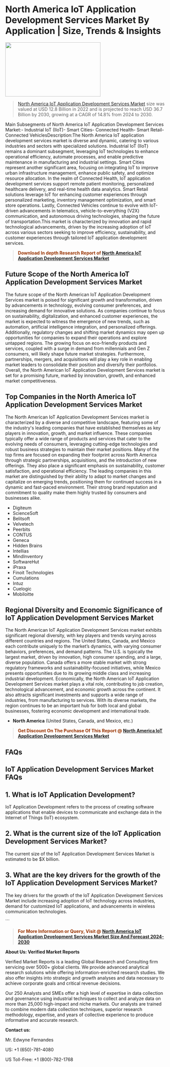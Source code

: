 <p><h1>North America IoT Application Development Services Market By Application | Size, Trends & Insights</h1><p><img class="aligncenter size-medium wp-image-105565" src="https://ffe5etoiles.com/wp-content/uploads/2025/01/MST7-300x171.png" alt="" width="300" height="171" /></p><blockquote><p><a href="https://www.verifiedmarketreports.com/download-sample/?rid=468176&utm_source=Github-NA&utm_medium=376" target="_blank">North America IoT Application Development Services Market</a> size was valued at USD 12.8 Billion in 2022 and is projected to reach USD 36.7 Billion by 2030, growing at a CAGR of 14.8% from 2024 to 2030.</p></blockquote>Main Subsegments of North America IoT Application Development Services Market:- Industrial IoT (IIoT)- Smart Cities- Connected Health- Smart Retail- Connected VehiclesDescription:The North America IoT application development services market is diverse and dynamic, catering to various industries and sectors with specialized solutions. Industrial IoT (IIoT) remains a dominant subsegment, leveraging IoT technologies to enhance operational efficiency, automate processes, and enable predictive maintenance in manufacturing and industrial settings. Smart Cities represent another significant area, focusing on integrating IoT to improve urban infrastructure management, enhance public safety, and optimize resource allocation. In the realm of Connected Health, IoT application development services support remote patient monitoring, personalized healthcare delivery, and real-time health data analytics. Smart Retail solutions leverage IoT for enhancing customer experiences through personalized marketing, inventory management optimization, and smart store operations. Lastly, Connected Vehicles continue to evolve with IoT-driven advancements in telematics, vehicle-to-everything (V2X) communication, and autonomous driving technologies, shaping the future of transportation.This market is characterized by innovation and rapid technological advancements, driven by the increasing adoption of IoT across various sectors seeking to improve efficiency, sustainability, and customer experiences through tailored IoT application development services.</p><blockquote><p><span style="color: #993300;"><strong>Download In depth Research Report of <a href="https://www.verifiedmarketreports.com/download-sample/?rid=468176&utm_source=Github-NA&utm_medium=376">North America IoT Application Development Services Market</a></strong></span></p></blockquote><h2>Future Scope of the North America IoT Application Development Services Market</h2><p>The future scope of the North American IoT Application Development Services market is poised for significant growth and transformation, driven by advancements in technology, evolving consumer preferences, and increasing demand for innovative solutions. As companies continue to focus on sustainability, digitalization, and enhanced customer experiences, the market is expected to witness the emergence of new trends, such as automation, artificial intelligence integration, and personalized offerings. Additionally, regulatory changes and shifting market dynamics may open up opportunities for companies to expand their operations and explore untapped regions. The growing focus on eco-friendly products and services, coupled with a surge in demand from millennials and Gen Z consumers, will likely shape future market strategies. Furthermore, partnerships, mergers, and acquisitions will play a key role in enabling market leaders to consolidate their position and diversify their portfolios. Overall, the North American IoT Application Development Services market is set for a promising future, marked by innovation, growth, and enhanced market competitiveness.</p><h2>Top Companies in the North America IoT Application Development Services Market</h2><p>The North American IoT Application Development Services market is characterized by a diverse and competitive landscape, featuring some of the industry's leading companies that have established themselves as key players in innovation, growth, and market influence. These companies typically offer a wide range of products and services that cater to the evolving needs of consumers, leveraging cutting-edge technologies and robust business strategies to maintain their market positions. Many of the top firms are focused on expanding their footprint across North America through strategic partnerships, acquisitions, and the introduction of new offerings. They also place a significant emphasis on sustainability, customer satisfaction, and operational efficiency. The leading companies in this market are distinguished by their ability to adapt to market changes and capitalize on emerging trends, positioning them for continued success in a dynamic and fast-paced environment. Their strong brand reputation and commitment to quality make them highly trusted by consumers and businesses alike.</p><p><ul><li>Digiteum </li><li> ScienceSoft </li><li> Belitsoft </li><li> Velvetech </li><li> Peerbits </li><li> CONTUS </li><li> Geneca </li><li> Hidden Brains </li><li> Intellias </li><li> MindInventory </li><li> SoftwareHut </li><li> iPraxa </li><li> Finoit Technologies </li><li> Cumulations </li><li> Intuz </li><li> Cuelogic </li><li> Mobiloitte</li></ul></p><h2>Regional Diversity and Economic Significance of IoT Application Development Services Market</h2><p>The North American IoT Application Development Services market exhibits significant regional diversity, with key players and trends varying across different countries and regions. The United States, Canada, and Mexico each contribute uniquely to the market’s dynamics, with varying consumer behaviors, preferences, and demand patterns. The U.S. is typically the largest market, driven by innovation, high consumer spending, and a large, diverse population. Canada offers a more stable market with strong regulatory frameworks and sustainability-focused initiatives, while Mexico presents opportunities due to its growing middle class and increasing industrial development. Economically, the North American IoT Application Development Services market plays a vital role, contributing to job creation, technological advancement, and economic growth across the continent. It also attracts significant investments and supports a wide range of industries, from manufacturing to services. With its diverse markets, the region continues to be an important hub for both local and global businesses, fostering economic development and international trade.</p><ul> <li><strong>North America</strong> (United States, Canada, and Mexico, etc.)</li></ul><blockquote><p><span style="color: #993300;"><strong>Get Discount On The Purchase Of This Report @ <a href="https://www.verifiedmarketreports.com/ask-for-discount/?rid=468176&utm_source=Github-NA&utm_medium=376">North America IoT Application Development Services Market</a></strong></span></p></blockquote><h2>FAQs</h2><p><h2>IoT Application Development Services Market FAQs</h1><h2>1. What is IoT Application Development?</div><div></h2><p>IoT Application Development refers to the process of creating software applications that enable devices to communicate and exchange data in the Internet of Things (IoT) ecosystem.</p><h2>2. What is the current size of the IoT Application Development Services Market?</div><div></h2><p>The current size of the IoT Application Development Services Market is estimated to be $X billion.</p><h2>3. What are the key drivers for the growth of the IoT Application Development Services Market?</div><div></h2><p>The key drivers for the growth of the IoT Application Development Services Market include increasing adoption of IoT technology across industries, demand for customized IoT applications, and advancements in wireless communication technologies.</p><!-- Add more FAQs and answers here --></body></html>```</p><blockquote><p><span style="color: #993300;"><strong>For More Information or Query, Visit @ <a href="https://www.verifiedmarketreports.com/product/iot-application-development-services-market/">North America IoT Application Development Services Market Size And Forecast 2024-2030</a></strong></span></p></blockquote><p><strong>About Us: Verified Market Reports</strong></p><p>Verified Market Reports is a leading Global Research and Consulting firm servicing over 5000+ global clients. We provide advanced analytical research solutions while offering information-enriched research studies. We also offer insights into strategic and growth analyses and data necessary to achieve corporate goals and critical revenue decisions.</p><p>Our 250 Analysts and SMEs offer a high level of expertise in data collection and governance using industrial techniques to collect and analyze data on more than 25,000 high-impact and niche markets. Our analysts are trained to combine modern data collection techniques, superior research methodology, expertise, and years of collective experience to produce informative and accurate research.</p><p><strong>Contact us:</strong></p><p>Mr. Edwyne Fernandes</p><p>US: +1 (650)-781-4080</p><p>US Toll-Free: +1 (800)-782-1768</p>
